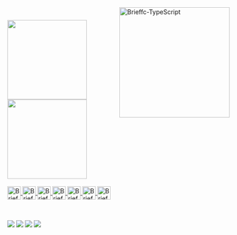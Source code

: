 

<div>  <img align="right" alt="Brieffc-TypeScript" height="250" widht="400" src="https://raw.githubusercontent.com/trepichio/trepichio/master/assets/code.gif"></div>  

##

<div>
  <a href="https://github.com/brieffc">
    <img height="180em" src="https://github-readme-stats.vercel.app/api?username=brieffc&theme=blue-green&show_icons=true">
     <img height="180em" src="https://github-readme-stats.vercel.app/api/top-langs/?username=brieffc&theme=blue-green&show_icons=true">
   </div>
 
  <div style="display: inline_block"><br>
<img align="center" alt="Brieffc-Css" height="30" widht="40" src="https://cdn.jsdelivr.net/gh/devicons/devicon/icons/css3/css3-original.svg">
<img align="center" alt="Brieffc-Html" height="30" widht="40" src="https://cdn.jsdelivr.net/gh/devicons/devicon/icons/html5/html5-original.svg">   
<img align="center" alt="Brieffc-Git" height="30" widht="40" src="https://cdn.jsdelivr.net/gh/devicons/devicon/icons/git/git-original.svg">
<img align="center" alt="Brieffc-GitHub" height="30" widht="40" src="https://cdn.jsdelivr.net/gh/devicons/devicon/icons/github/github-original.svg">
<img align="center" alt="Brieffc-Js" height="30" widht="40" src="https://cdn.jsdelivr.net/gh/devicons/devicon/icons/javascript/javascript-original.svg"> 
<img align="center" alt="Brieffc-MySql" height="30" widht="40" src="https://cdn.jsdelivr.net/gh/devicons/devicon/icons/mysql/mysql-original.svg">
<img align="center" alt="Brieffc-Nodejs" height="30" widht="40" src="https://cdn.jsdelivr.net/gh/devicons/devicon/icons/nodejs/nodejs-original.svg">


</div>
      
  ##
  <div style="display: inline_block"><br>
    <a href="https://discord.gg/Cr3mV5Qv" target="_blank"><img src="https://img.shields.io/badge/Discord-7289DA?style=for-the-badge&logo=discord&logoColor=white" target="_blank"></a>
    <a href="https://www.linkedin.com/in/alisson-lopes-9a5551236/" target="_blank"><img src="https://img.shields.io/badge/LinkedIn-0077B5?style=for-the-badge&logo=linkedin&logoColor=white" target="_blank"></a>
    <a href="https://steamcommunity.com/profiles/76561198116789601/" target="_blank"><img src="https://img.shields.io/badge/Steam-000000?style=for-the-badge&logo=steam&logoColor=white"></a>
    <a href="https://www.freecodecamp.org/portuguese/fcce7c6e485-e748-4182-874a-d1ac639c4459" target="_blank"><img src="https://img.shields.io/badge/freecodecamp-27273D?style=for-the-badge&logo=freecodecamp&logoColor=white"></a>
     </div>    
        
##
  
          
          

